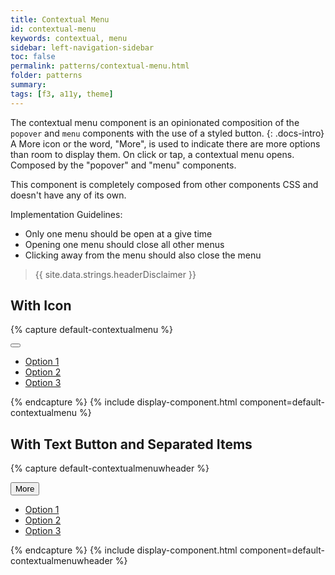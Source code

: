 ```yaml
---
title: Contextual Menu
id: contextual-menu
keywords: contextual, menu
sidebar: left-navigation-sidebar
toc: false
permalink: patterns/contextual-menu.html
folder: patterns
summary:
tags: [f3, a11y, theme]
---
```



The contextual menu component is an opinionated composition of the `popover` and `menu` components with the use of a styled button.
{: .docs-intro}
A More icon or the word, "More", is used to indicate there are more options than room to display them. On click or tap, a contextual menu opens. Composed by the "popover" and "menu" components.

This component is completely composed from other components CSS and doesn't have any of its own.

Implementation Guidelines:
- Only one menu should be open at a give time
- Opening one menu should close all other menus
- Clicking away from the menu should also close the menu

> {{ site.data.strings.headerDisclaimer }}

## With Icon
{% capture default-contextualmenu %}
<div class="fd-popover">
    <div class="fd-popover__control">
        <button class="fd-button fd-button--transparent sap-icon--overflow" aria-controls="pQqQR213" aria-haspopup="true" aria-expanded="false" aria-label="More"></button>
    </div>
    <div class="fd-popover__body" aria-hidden="true" id="pQqQR213">
        <nav class="fd-menu">
            <ul class="fd-menu__list fd-menu__list--no-shadow">
                <li class="fd-menu__item">
                    <a href="#" class="fd-menu__link">
                        <span class="fd-menu__title">Option 1</span>
                    </a>
                </li>
                <li class="fd-menu__item">
                    <a href="#" class="fd-menu__link">
                        <span class="fd-menu__title">Option 2</span>
                    </a>
                </li>
                <li class="fd-menu__item">
                    <a href="#" class="fd-menu__link">
                        <span class="fd-menu__title">Option 3</span>
                    </a>
                </li>
            </ul>
        </nav>
    </div>
</div>
{% endcapture %}
{% include display-component.html component=default-contextualmenu %}

<br>

## With Text Button and Separated Items

{% capture default-contextualmenuwheader %}
<div class="fd-popover">
    <div class="fd-popover__control">
        <button class="fd-button" aria-controls="jhqD0558" aria-haspopup="true" aria-expanded="false" aria-label="More">More</button>
    </div>
    <div class="fd-popover__body" aria-hidden="true" id="jhqD0558">
        <nav class="fd-menu">
            <ul class="fd-menu__list fd-menu__list--no-shadow">
                <li class="fd-menu__item">
                    <a href="#" class="fd-menu__link">
                        <span class="fd-menu__title">Option 1</span>
                    </a>
                </li>
                <span class="fd-menu__separator"></span>
                <li class="fd-menu__item">
                    <a href="#" class="fd-menu__link">
                        <span class="fd-menu__title">Option 2</span>
                    </a>
                </li>
                <li class="fd-menu__item">
                    <a href="#" class="fd-menu__link">
                        <span class="fd-menu__title">Option 3</span>
                    </a>
                </li>
            </ul>
        </nav>
    </div>
</div>
{% endcapture %}
{% include display-component.html component=default-contextualmenuwheader %}
